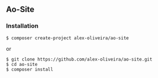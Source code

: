 ## Ao-Site

### Installation
````
$ composer create-project alex-oliveira/ao-site
````
or
````
$ git clone https://github.com/alex-oliveira/ao-site.git
$ cd ao-site
$ composer install
````



